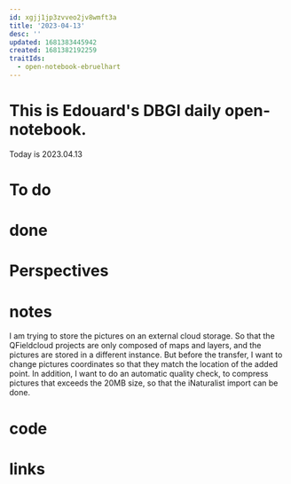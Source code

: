 ```yaml
---
id: xgjj1jp3zvveo2jv8wmft3a
title: '2023-04-13'
desc: ''
updated: 1681383445942
created: 1681382192259
traitIds:
  - open-notebook-ebruelhart
---
```


# This is Edouard's DBGI daily open-notebook.

Today is 2023.04.13

# To do

# done

# Perspectives

# notes

I am trying to store the pictures on an external cloud storage. So that the QFieldcloud projects are only composed of maps and layers, and the pictures are stored in a different instance. But before the transfer, I want to change pictures coordinates so that they match the location of the added point. In addition, I want to do an automatic quality check, to compress pictures that exceeds the 20MB size, so that the iNaturalist import can be done.



# code

# links

